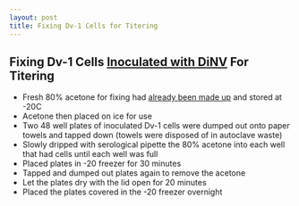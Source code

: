 ```yaml
---
layout: post
title: Fixing Dv-1 Cells for Titering
---
```


## Fixing Dv-1 Cells [Inoculated with DiNV](https://meschedl.github.io/Unckless-Lab-Notebook-Maggie/2024/02/27/Dv1-titer-inooc.html) For Titering  

- Fresh 80% acetone for fixing had [already been made up](https://meschedl.github.io/Unckless-Lab-Notebook-Maggie/2024/02/28/solutions-titering.html) and stored at -20C
- Acetone then placed on ice for use 
- Two 48 well plates of inoculated Dv-1 cells were dumped out onto paper towels and tapped down (towels were disposed of in autoclave waste)
- Slowly dripped with serological pipette the 80% acetone into each well that had cells until each well was full 
- Placed plates in -20 freezer for 30 minutes 
- Tapped and dumped out plates again to remove the acetone
- Let the plates dry with the lid open for 20 minutes 
- Placed the plates covered in the -20 freezer overnight 